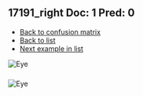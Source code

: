 ## 17191_right Doc: 1 Pred: 0
- [Back to confusion matrix](https://github.com/juliandewit/kaggle_retinopathy/blob/master/matrix.md)
- [Back to list](https://github.com/juliandewit/kaggle_retinopathy/blob/master/lists/10/list.md)
- [Next example in list](https://github.com/juliandewit/kaggle_retinopathy/blob/master/lists/10/17/17207_right.md)

![Eye](https://retinopaty.blob.core.windows.net/size1024/17191_right_1.jpeg)

### 

![Eye]()
